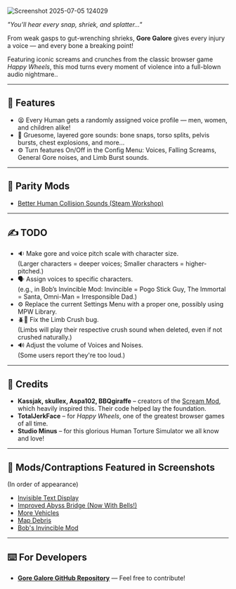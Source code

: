 ![Screenshot 2025-07-05 124029](https://github.com/user-attachments/assets/31805e8e-7817-404a-8e84-6d4e0997b5b9)

_"You’ll hear every snap, shriek, and splatter..."_

From weak gasps to gut-wrenching shrieks, **Gore Galore** gives every injury a voice — and every bone a breaking point!

Featuring iconic screams and crunches from the classic browser game _Happy Wheels_, this mod turns every moment of violence into a full-blown audio nightmare..

---

## 📃 Features
- 😫 Every Human gets a randomly assigned voice profile — men, women, and children alike!
- 🍖 Gruesome, layered gore sounds: bone snaps, torso splits, pelvis bursts, chest explosions, and more...
- ⚙️ Turn features On/Off in the Config Menu: Voices, Falling Screams, General Gore noises, and Limb Burst sounds.

---

## 🤝 Parity Mods
- [Better Human Collision Sounds (Steam Workshop)](https://steamcommunity.com/sharedfiles/filedetails/?id=3528654059)

---

## ✍️ TODO
- 🔉 Make gore and voice pitch scale with character size.  
  (Larger characters = deeper voices; Smaller characters = higher-pitched.)
- 🗣️ Assign voices to specific characters.  
  (e.g., in Bob’s Invincible Mod: Invincible = Pogo Stick Guy, The Immortal = Santa, Omni-Man = Irresponsible Dad.)
- ⚙️ Replace the current Settings Menu with a proper one, possibly using MPW Library.
- 🪲🔨 Fix the Limb Crush bug.  
  (Limbs will play their respective crush sound when deleted, even if not crushed naturally.)
- 🔊 Adjust the volume of Voices and Noises.  
  (Some users report they're too loud.)

---

## 🏅 Credits
- **Kassjak, skullex, Aspa102, BBQgiraffe** – creators of the [Scream Mod](https://steamcommunity.com/sharedfiles/filedetails/?id=2494555615), which heavily inspired this. Their code helped lay the foundation.
- **TotalJerkFace** – for _Happy Wheels_, one of the greatest browser games of all time.
- **Studio Minus** – for this glorious Human Torture Simulator we all know and love!

---

## 🔦 Mods/Contraptions Featured in Screenshots
(In order of appearance)
- [Invisible Text Display](https://steamcommunity.com/sharedfiles/filedetails/?id=3126908409)  
- [Improved Abyss Bridge (Now With Bells!)](https://steamcommunity.com/sharedfiles/filedetails/?id=2591306809)  
- [More Vehicles](https://steamcommunity.com/sharedfiles/filedetails/?id=2805966221)  
- [Map Debris](https://steamcommunity.com/sharedfiles/filedetails/?id=3110160244)  
- [Bob's Invincible Mod](https://steamcommunity.com/sharedfiles/filedetails/?id=3446510869)

---

## ⌨️ For Developers
- [**Gore Galore GitHub Repository**](https://github.com/Antinoe/PPG-GoreGalore) — Feel free to contribute!

